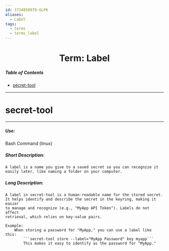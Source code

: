 ```yaml
---
id: 1734850979-GLPK
aliases:
  - Label
tags:
  - terms
  - terms_label
---
```



<center>
<h1>Term: Label</h1>
</center>


##### Table of Contents
- [secret-tool](#secret-tool)



---
# secret-tool
---
##### Use:
Bash Command (linux)

##### Short Description:
    A label is a name you give to a saved secret so you can recognize it
    easily later, like naming a folder on your computer.

##### Long Description:
    A label in secret-tool is a human-readable name for the stored secret.
    It helps identify and describe the secret in the keyring, making it easier
    to manage and recognize (e.g., "MyApp API Token"). Labels do not affect
    retrieval, which relies on key-value pairs.

    Example:
        When storing a password for "MyApp," you can use a label like this:
            ```secret-tool store --label="MyApp Password" key myapp```
            This makes it easy to identify as the password for "MyApp."




